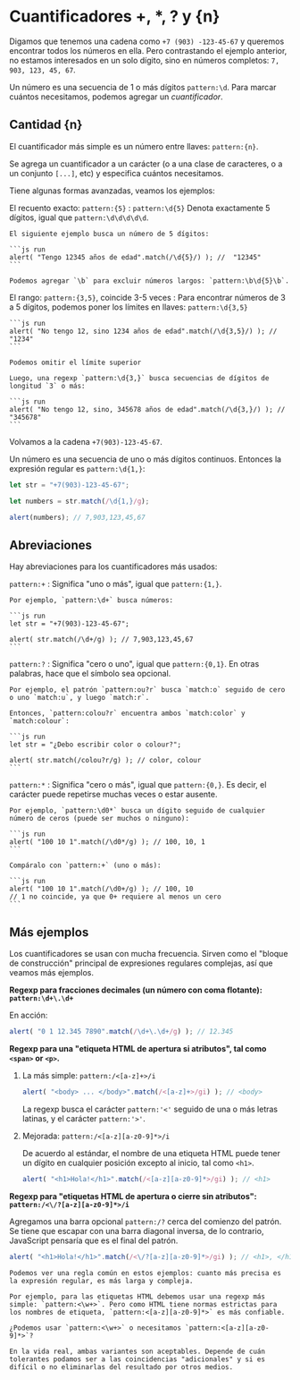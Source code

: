 # Cuantificadores +, *, ? y {n}

Digamos que tenemos una cadena como `+7 (903) -123-45-67` y queremos encontrar todos los números en ella. Pero contrastando el ejemplo anterior, no estamos interesados en un solo dígito, sino en números completos: `7, 903, 123, 45, 67`.

Un número es una secuencia de 1 o más dígitos `pattern:\d`. Para marcar cuántos necesitamos, podemos agregar un *cuantificador*.

## Cantidad {n}

El cuantificador más simple es un número entre llaves: `pattern:{n}`.

Se agrega un cuantificador a un carácter (o a una clase de caracteres, o a un conjunto `[...]`, etc) y especifica cuántos necesitamos.

Tiene algunas formas avanzadas, veamos los ejemplos:

El recuento exacto: `pattern:{5}`
: `pattern:\d{5}` Denota exactamente 5 dígitos, igual que `pattern:\d\d\d\d\d`.

    El siguiente ejemplo busca un número de 5 dígitos:

    ```js run
    alert( "Tengo 12345 años de edad".match(/\d{5}/) ); //  "12345"
    ```

    Podemos agregar `\b` para excluir números largos: `pattern:\b\d{5}\b`.

El rango: `pattern:{3,5}`, coincide 3-5 veces
: Para encontrar números de 3 a 5 dígitos, podemos poner los límites en llaves: `pattern:\d{3,5}`

    ```js run
    alert( "No tengo 12, sino 1234 años de edad".match(/\d{3,5}/) ); // "1234"
    ```

    Podemos omitir el límite superior

    Luego, una regexp `pattern:\d{3,}` busca secuencias de dígitos de longitud `3` o más:

    ```js run
    alert( "No tengo 12, sino, 345678 años de edad".match(/\d{3,}/) ); // "345678"
    ```

Volvamos a la cadena `+7(903)-123-45-67`.

Un número es una secuencia de uno o más dígitos continuos. Entonces la expresión regular es `pattern:\d{1,}`:

```js run
let str = "+7(903)-123-45-67";

let numbers = str.match(/\d{1,}/g);

alert(numbers); // 7,903,123,45,67
```

## Abreviaciones

Hay abreviaciones para los cuantificadores más usados:

`pattern:+`
: Significa "uno o más", igual que `pattern:{1,}`.

    Por ejemplo, `pattern:\d+` busca números:

    ```js run
    let str = "+7(903)-123-45-67";

    alert( str.match(/\d+/g) ); // 7,903,123,45,67
    ```

`pattern:?`
: Significa "cero o uno", igual que `pattern:{0,1}`. En otras palabras, hace que el símbolo sea opcional.

    Por ejemplo, el patrón `pattern:ou?r` busca `match:o` seguido de cero o uno `match:u`, y luego `match:r`.

    Entonces, `pattern:colou?r` encuentra ambos `match:color` y `match:colour`:

    ```js run
    let str = "¿Debo escribir color o colour?";

    alert( str.match(/colou?r/g) ); // color, colour
    ```

`pattern:*`
: Significa "cero o más", igual que `pattern:{0,}`. Es decir, el carácter puede repetirse muchas veces o estar ausente.

    Por ejemplo, `pattern:\d0*` busca un dígito seguido de cualquier número de ceros (puede ser muchos o ninguno):

    ```js run
    alert( "100 10 1".match(/\d0*/g) ); // 100, 10, 1
    ```

    Compáralo con `pattern:+` (uno o más):

    ```js run
    alert( "100 10 1".match(/\d0+/g) ); // 100, 10
    // 1 no coincide, ya que 0+ requiere al menos un cero
    ```

## Más ejemplos

Los cuantificadores se usan con mucha frecuencia. Sirven como el "bloque de construcción" principal de expresiones regulares complejas, así que veamos más ejemplos.

**Regexp para fracciones decimales (un número con coma flotante): `pattern:\d+\.\d+`**

En acción:
```js run
alert( "0 1 12.345 7890".match(/\d+\.\d+/g) ); // 12.345
```

**Regexp para una "etiqueta HTML de apertura si atributos", tal como `<span>` or `<p>`.**

1. La más simple: `pattern:/<[a-z]+>/i`

    ```js run
    alert( "<body> ... </body>".match(/<[a-z]+>/gi) ); // <body>
    ```

    La regexp busca el carácter `pattern:'<'` seguido de una o más letras latinas, y el carácter `pattern:'>'`.

2. Mejorada: `pattern:/<[a-z][a-z0-9]*>/i`

    De acuerdo al estándar, el nombre de una etiqueta HTML puede tener un dígito en cualquier posición excepto al inicio, tal como `<h1>`.

    ```js run
    alert( "<h1>Hola!</h1>".match(/<[a-z][a-z0-9]*>/gi) ); // <h1>
    ```

**Regexp para "etiquetas HTML de apertura o cierre sin atributos": `pattern:/<\/?[a-z][a-z0-9]*>/i`**

Agregamos una barra opcional `pattern:/?` cerca del comienzo del patrón. Se tiene que escapar con una barra diagonal inversa, de lo contrario, JavaScript pensaría que es el final del patrón.

```js run
alert( "<h1>Hola!</h1>".match(/<\/?[a-z][a-z0-9]*>/gi) ); // <h1>, </h1>
```

```smart header="Para hacer más precisa una regexp, a menudo necesitamos hacerla más compleja"
Podemos ver una regla común en estos ejemplos: cuanto más precisa es la expresión regular, es más larga y compleja.

Por ejemplo, para las etiquetas HTML debemos usar una regexp más simple: `pattern:<\w+>`. Pero como HTML tiene normas estrictas para los nombres de etiqueta, `pattern:<[a-z][a-z0-9]*>` es más confiable.

¿Podemos usar `pattern:<\w+>` o necesitamos `pattern:<[a-z][a-z0-9]*>`?

En la vida real, ambas variantes son aceptables. Depende de cuán tolerantes podamos ser a las coincidencias "adicionales" y si es difícil o no eliminarlas del resultado por otros medios.
```
